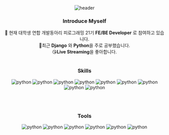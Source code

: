 <div align="center">

![header](https://capsule-render.vercel.app/api?type=waving&color=B897FF&height=250&section=header&text=Juhee's%20GitHub&fontSize=50&fontColor=FFFFFF)

### Introduce Myself
🏨 현재 대학생 연합 개발동아리 피로그래밍 21기 **FE/BE Developer** 로 참여하고 있습니다. </br>
🌱최근 **Django** 와 **Python**을 주로 공부했습니다. </br>
😘**Live Streaming**을 좋아합니다. </br>
</br>


### Skills
![python](https://img.shields.io/badge/Python-3776AB?style=for-the-badge&logo=python&logoColor=white)
![python](https://img.shields.io/badge/Java-ED8B00?style=for-the-badge&logo=openjdk&logoColor=white)
![python](https://img.shields.io/badge/Django-092E20?style=for-the-badge&logo=django&logoColor=white)
![python](https://img.shields.io/badge/Spring-6DB33F?style=for-the-badge&logo=spring&logoColor=white)
![python](https://img.shields.io/badge/HTML5-E34F26?style=for-the-badge&logo=html5&logoColor=white)
![python](https://img.shields.io/badge/CSS3-1572B6?style=for-the-badge&logo=css3&logoColor=white)
![python](https://img.shields.io/badge/JavaScript-F7DF1E?style=for-the-badge&logo=JavaScript&logoColor=white) 
![python](https://img.shields.io/badge/SQLite-07405E?style=for-the-badge&logo=sqlite&logoColor=white)
![python](https://img.shields.io/badge/PostgreSQL-316192?style=for-the-badge&logo=postgresql&logoColor=white)
<!-- ![python](https://img.shields.io/badge/Amazon_AWS-232F3E?style=for-the-badge&logo=amazon-aws&logoColor=white) -->
</br>
</br>

### Tools
![python](https://img.shields.io/badge/Bootstrap-563D7C?style=for-the-badge&logo=bootstrap&logoColor=white) 
![python](https://img.shields.io/badge/Markdown-000000?style=for-the-badge&logo=markdown&logoColor=white) 
![python](https://img.shields.io/badge/GIT-E44C30?style=for-the-badge&logo=git&logoColor=white)
![python](https://img.shields.io/badge/GitHub-100000?style=for-the-badge&logo=github&logoColor=white)
![python](https://img.shields.io/badge/Visual_Studio_Code-0078D4?style=for-the-badge&logo=visual%20studio%20code&logoColor=white)
![python](https://img.shields.io/badge/IntelliJ_IDEA-000000.svg?style=for-the-badge&logo=intellij-idea&logoColor=white)
</br>
</br>

</div>
